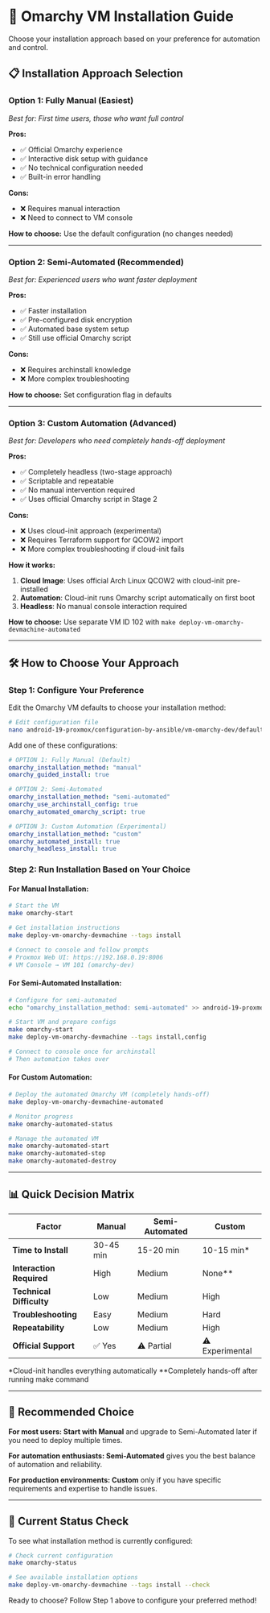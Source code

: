 # 🚀 Omarchy VM Installation Guide

Choose your installation approach based on your preference for automation and control.

## 📋 Installation Approach Selection

### **Option 1: Fully Manual (Easiest)**
*Best for: First time users, those who want full control*

**Pros:**
- ✅ Official Omarchy experience
- ✅ Interactive disk setup with guidance
- ✅ No technical configuration needed
- ✅ Built-in error handling

**Cons:**
- ❌ Requires manual interaction
- ❌ Need to connect to VM console

**How to choose:** Use the default configuration (no changes needed)

---

### **Option 2: Semi-Automated (Recommended)**
*Best for: Experienced users who want faster deployment*

**Pros:**
- ✅ Faster installation
- ✅ Pre-configured disk encryption
- ✅ Automated base system setup
- ✅ Still use official Omarchy script

**Cons:**
- ❌ Requires archinstall knowledge
- ❌ More complex troubleshooting

**How to choose:** Set configuration flag in defaults

---

### **Option 3: Custom Automation (Advanced)**
*Best for: Developers who need completely hands-off deployment*

**Pros:**
- ✅ Completely headless (two-stage approach)
- ✅ Scriptable and repeatable
- ✅ No manual intervention required
- ✅ Uses official Omarchy script in Stage 2

**Cons:**
- ❌ Uses cloud-init approach (experimental)
- ❌ Requires Terraform support for QCOW2 import
- ❌ More complex troubleshooting if cloud-init fails

**How it works:**
1. **Cloud Image**: Uses official Arch Linux QCOW2 with cloud-init pre-installed
2. **Automation**: Cloud-init runs Omarchy script automatically on first boot
3. **Headless**: No manual console interaction required

**How to choose:** Use separate VM ID 102 with `make deploy-vm-omarchy-devmachine-automated`

---

## 🛠️ How to Choose Your Approach

### **Step 1: Configure Your Preference**

Edit the Omarchy VM defaults to choose your installation method:

```bash
# Edit configuration file
nano android-19-proxmox/configuration-by-ansible/vm-omarchy-dev/defaults/main.yml
```

Add one of these configurations:

```yaml
# OPTION 1: Fully Manual (Default)
omarchy_installation_method: "manual"
omarchy_guided_install: true

# OPTION 2: Semi-Automated
omarchy_installation_method: "semi-automated"
omarchy_use_archinstall_config: true
omarchy_automated_omarchy_script: true

# OPTION 3: Custom Automation (Experimental)
omarchy_installation_method: "custom"
omarchy_automated_install: true
omarchy_headless_install: true
```

### **Step 2: Run Installation Based on Your Choice**

#### **For Manual Installation:**
```bash
# Start the VM
make omarchy-start

# Get installation instructions
make deploy-vm-omarchy-devmachine --tags install

# Connect to console and follow prompts
# Proxmox Web UI: https://192.168.0.19:8006
# VM Console → VM 101 (omarchy-dev)
```

#### **For Semi-Automated Installation:**
```bash
# Configure for semi-automated
echo "omarchy_installation_method: semi-automated" >> android-19-proxmox/configuration-by-ansible/vm-omarchy-dev/defaults/main.yml

# Start VM and prepare configs
make omarchy-start
make deploy-vm-omarchy-devmachine --tags install,config

# Connect to console once for archinstall
# Then automation takes over
```

#### **For Custom Automation:**
```bash
# Deploy the automated Omarchy VM (completely hands-off)
make deploy-vm-omarchy-devmachine-automated

# Monitor progress
make omarchy-automated-status

# Manage the automated VM
make omarchy-automated-start
make omarchy-automated-stop
make omarchy-automated-destroy
```

---

## 📊 Quick Decision Matrix

| Factor | Manual | Semi-Automated | Custom |
|--------|--------|----------------|--------|
| **Time to Install** | 30-45 min | 15-20 min | 10-15 min* |
| **Interaction Required** | High | Medium | None** |
| **Technical Difficulty** | Low | Medium | High |
| **Troubleshooting** | Easy | Medium | Hard |
| **Repeatability** | Low | Medium | High |
| **Official Support** | ✅ Yes | ⚠️ Partial | ⚠️ Experimental |

*Cloud-init handles everything automatically
**Completely hands-off after running make command

---

## 🎯 Recommended Choice

**For most users: Start with Manual** and upgrade to Semi-Automated later if you need to deploy multiple times.

**For automation enthusiasts: Semi-Automated** gives you the best balance of automation and reliability.

**For production environments: Custom** only if you have specific requirements and expertise to handle issues.

---

## 🚦 Current Status Check

To see what installation method is currently configured:

```bash
# Check current configuration
make omarchy-status

# See available installation options
make deploy-vm-omarchy-devmachine --tags install --check
```

Ready to choose? Follow Step 1 above to configure your preferred method!